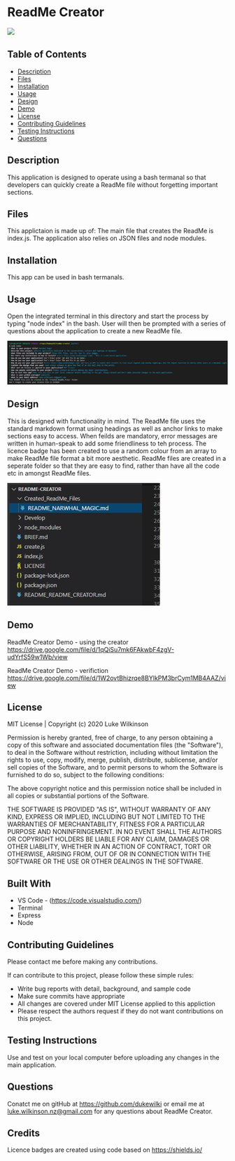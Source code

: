 # ReadMe Creator

<img src="https://img.shields.io/badge/Licence-MIT%20License-yellow">

## Table of Contents
* [Description](#description)
* [Files](#files)
* [Installation](#installation)
* [Usage](#usage)
* [Design](#design)
* [Demo](#demo)
* [License](#license)
* [Contributing Guidelines](#contributing-guidelines)
* [Testing Instructions](#testing-instructions)
* [Questions](#questions)

## Description
This application is designed to operate using a bash termanal so that developers can quickly create a ReadMe file without forgetting important sections.

## Files
This applictaion is made up of: The main file that creates the ReadMe is index.js. The application also relies on JSON files and node modules.

## Installation
This app can be used in bash termanals.

## Usage
Open the integrated terminal in this directory and start the process by typing "node index" in the bash. User will then be prompted with a series of questions about the application to create a new ReadMe file.

![Screenshot 1](https://github.com/DukeWilki/readme-creator/blob/master/img/ui.JPG)


## Design
This is designed with functionality in mind. The ReadMe file uses the standard markdown format using headings as well as anchor links to make sections easy to access. When feilds are mandatory, error messages are written in human-speak to add some friendliness to teh process. The licence badge has been created to use a random colour from an array to make ReadMe file format a bit more aesthetic. ReadMe files are created in a seperate folder so that they are easy to find, rather than have all the code etc in amongst ReadMe files.

![Screenshot 2](https://github.com/DukeWilki/readme-creator/blob/master/img/ReadMe%20folder.JPG)

## Demo
ReadMe Creator Demo - using the creator
https://drive.google.com/file/d/1qQiSu7mk6FAkwbF4zgV-udYrfS59w1Wb/view

ReadMe Creator Demo - verifiction
https://drive.google.com/file/d/1W2ovtBhizrqe8BYIkPM3brCym1MB4AAZ/view

## License
MIT License | Copyright (c) 2020 Luke Wilkinson 

Permission is hereby granted, free of charge, to any person obtaining a copy
of this software and associated documentation files (the "Software"), to deal
in the Software without restriction, including without limitation the rights
to use, copy, modify, merge, publish, distribute, sublicense, and/or sell
copies of the Software, and to permit persons to whom the Software is
furnished to do so, subject to the following conditions:

The above copyright notice and this permission notice shall be included in all
copies or substantial portions of the Software.

THE SOFTWARE IS PROVIDED "AS IS", WITHOUT WARRANTY OF ANY KIND, EXPRESS OR
IMPLIED, INCLUDING BUT NOT LIMITED TO THE WARRANTIES OF MERCHANTABILITY,
FITNESS FOR A PARTICULAR PURPOSE AND NONINFRINGEMENT. IN NO EVENT SHALL THE
AUTHORS OR COPYRIGHT HOLDERS BE LIABLE FOR ANY CLAIM, DAMAGES OR OTHER
LIABILITY, WHETHER IN AN ACTION OF CONTRACT, TORT OR OTHERWISE, ARISING FROM,
OUT OF OR IN CONNECTION WITH THE SOFTWARE OR THE USE OR OTHER DEALINGS IN THE
SOFTWARE.

## Built With

- VS Code - (https://code.visualstudio.com/)
- Terminal
- Express
- Node

## Contributing Guidelines
Please contact me before making any contributions.

If can contribute to this project, please follow these simple rules:
* Write bug reports with detail, background, and sample code
* Make sure commits have appropriate 
* All changes are covered under MIT License applied to this appliction
* Please respect the authors request if they do not want contributions on this project. 

## Testing Instructions
Use and test on your local computer before uploading any changes in the main application.

## Questions
Conatct me on gitHub at https://github.com/dukewilki or email me at luke.wilkinson.nz@gmail.com for any questions about ReadMe Creator.

## Credits
Licence badges are created using code based on https://shields.io/
